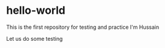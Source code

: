 # hello-world
This is the first repository for testing and practice
I'm Hussain

Let us do some testing
